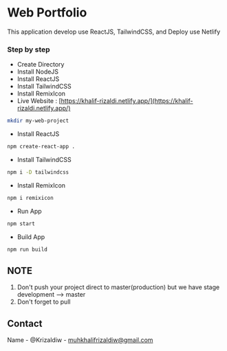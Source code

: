# Web Portfolio

This application develop use ReactJS, TailwindCSS, and Deploy use Netlify

### Step by step

* Create Directory
* Install NodeJS
* Install ReactJS
* Install TailwindCSS
* Install RemixIcon
* Live Website : [https://khalif-rizaldi.netlify.app/](https://khalif-rizaldi.netlify.app/)

```bash
mkdir my-web-project
```

* Install ReactJS

```bash
npm create-react-app .
```

* Install TailwindCSS

```bash
npm i -D tailwindcss
```

* Install RemixIcon

```bash
npm i remixicon
```

* Run App

```bash
npm start
```

* Build App

```bash
npm run build
```

## NOTE

1. Don't push your project direct to master(production) but we have stage development --> master
2. Don't forget to pull

## Contact

Name - @Krizaldiw - <muhkhalifrizaldiw@gmail.com> 